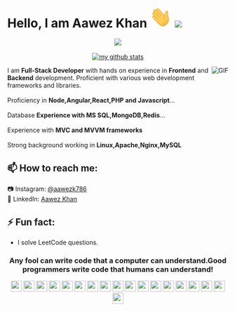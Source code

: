 # Hello, I am Aawez Khan <img src="https://raw.githubusercontent.com/ABSphreak/ABSphreak/master/gifs/Hi.gif" width="50px">  <img src="https://github.com/TheDudeThatCode/TheDudeThatCode/blob/master/Assets/Developer.gif" width="80px">



<a href="https://github.com/aawezk786">
    <p align="center">
        <img src="https://github-profile-trophy.vercel.app/?username=aawezk786&column=6&theme=onedark"/>
    </p>
</a>
<a align="center" href="https://github.com/aawezk786">
    <p align="center">
    <img src="https://github-readme-stats.vercel.app/api?username=aawezk786&show_icons=true&theme=tokyonight" alt="my github stats" width="420"/>
    </p>
</a>

<img align="right" alt="GIF" src="https://media.giphy.com/media/L8K62iTDkzGX6/giphy.gif" />

I am  **Full-Stack Developer** with hands on experience in **Frontend** and **Backend** development. Proficient with various web development frameworks and libraries. 
<br>
<br>
Proficiency in **Node,Angular,React,PHP and Javascript**...
<br>
<br>
Database **Experience with MS SQL,MongoDB,Redis**...
<br>
<br>
Experience with **MVC and MVVM frameworks**
<br>
<br>
Strong background working in **Linux,Apache,Nginx,MySQL**

## 📫 How to reach me:


📷 Instagram: [@aawezk786](https://www.instagram.com/aawezk786/)<br>
🧳 LinkedIn: [Aawez Khan](https://www.linkedin.com/in/aawez-khan-90459517b/)
<br>

## ⚡ Fun fact:
* I solve LeetCode questions.

<div align="center">

### Any fool can write code that a computer can understand.Good programmers write code that humans can understand!

</div>
<!-- programming langs i work-->
<p align="center">
<img src="https://devicon.dev/devicon.git/icons/ruby/ruby-original.svg" width="25px" height="25px"/>
<img src="https://devicon.dev/devicon.git/icons/angularjs/angularjs-original.svg" width="25px" height="25px"/>
<img src="https://devicon.dev/devicon.git/icons/ubuntu/ubuntu-plain.svg" width="25px" height="25px"/>
<img src="https://devicon.dev/devicon.git/icons/gitlab/gitlab-original.svg" width="25px" height="25px"/>
<img src="https://devicon.dev/devicon.git/icons/javascript/javascript-original.svg" width="25px" height="25px"/>
<img src="https://devicon.dev/devicon.git/icons/python/python-original.svg" width="25px" height="25px"/>
<img src="https://devicon.dev/devicon.git/icons/nodejs/nodejs-original.svg" width="25px" height="25px"/>
<img src="https://devicon.dev/devicon.git/icons/c/c-original.svg" width="25px" height="25px"/>
<img src="https://devicon.dev/devicon.git/icons/react/react-original.svg" width="25px" height="25px"/>
<img src="https://devicon.dev/devicon.git/icons/windows8/windows8-original.svg" width="25px" height="25px"/>
<img src="https://devicon.dev/devicon.git/icons/typescript/typescript-original.svg" width="25px" height="25px"/>
<img src="https://devicon.dev/devicon.git/icons/java/java-original.svg" width="25px" height="25px"/>
<img src="https://devicon.dev/devicon.git/icons/php/php-original.svg" width="25px" height="25px"/>
<img src="https://devicon.dev/devicon.git/icons/csharp/csharp-original.svg" width="25px" height="25px"/>
<img src="https://devicon.dev/devicon.git/icons/cplusplus/cplusplus-original.svg" width="25px" height="25px"/>
<img src="https://devicon.dev/devicon.git/icons/github/github-original.svg" width="25px" height="25px"/>
<img src="https://devicon.dev/devicon.git/icons/apple/apple-original.svg" width="25px" height="25px"/>
<img src="https://devicon.dev/devicon.git/icons/atom/atom-original.svg" width="25px" height="25px"/>
</p>


